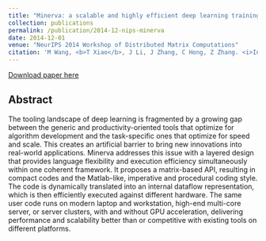 ```yaml
---
title: "Minerva: a scalable and highly efficient deep learning training platform"
collection: publications
permalink: /publication/2014-12-nips-minerva
date: 2014-12-01
venue: "NeurIPS 2014 Workshop of Distributed Matrix Computations"
citation: 'M Wang, <b>T Xiao</b>, J Li, J Zhang, C Hong, Z Zhang. <i>In NeurIPS 2014 workshop of Distributed Matrix Computations</i>. <b> NeurIPS 2014 Workshop</b>'
---
```


[Download paper here](https://www.microsoft.com/en-us/research/wp-content/uploads/2014/11/minerva.pdf)


## Abstract
The tooling landscape of deep learning is fragmented by a growing gap between the generic and productivity-oriented tools that optimize for algorithm development and the task-specific ones that optimize for speed and scale. This creates an artificial barrier to bring new innovations into real-world applications. Minerva addresses this issue with a layered design that provides language flexibility and execution efficiency simultaneously within one coherent framework. It proposes a matrix-based API, resulting in compact codes and the Matlab-like, imperative and procedural coding style. The code is dynamically translated into an internal dataflow representation, which is then efficiently executed against different hardware. The same user code runs on modern laptop and workstation, high-end
multi-core server, or server clusters, with and without GPU acceleration, delivering performance and scalability better than or competitive with existing tools on different platforms.
